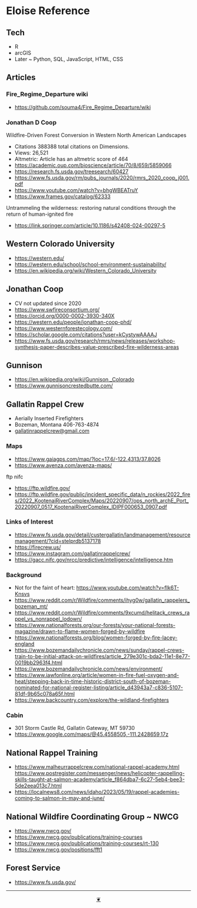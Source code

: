 # Eloise Reference


## Tech

* R
* arcGIS
* Later ~ Python, SQL, JavaScript, HTML, CSS

## Articles


### Fire_Regime_Departure wiki

* https://github.com/souma4/Fire_Regime_Departure/wiki

### Jonathan D Coop

Wildfire-Driven Forest Conversion in Western North American Landscapes

* Citations 388388 total citations on Dimensions.
* Views: 26,521
* Altmetric: Article has an altmetric score of 464
* https://academic.oup.com/bioscience/article/70/8/659/5859066
* https://research.fs.usda.gov/treesearch/60427
* https://www.fs.usda.gov/rm/pubs_journals/2020/rmrs_2020_coop_j001.pdf
* https://www.youtube.com/watch?v=bhgWBEATruY
* https://www.frames.gov/catalog/62333

Untrammeling the wilderness: restoring natural conditions through the return of human-ignited fire

* https://link.springer.com/article/10.1186/s42408-024-00297-5


## Western Colorado University

* https://western.edu/
* https://western.edu/school/school-environment-sustainability/
* https://en.wikipedia.org/wiki/Western_Colorado_University

## Jonathan Coop

* CV not updated since 2020
* https://www.swfireconsortium.org/
* https://orcid.org/0000-0002-3930-340X
* https://western.edu/people/jonathan-coop-phd/
* https://www.westernforestecology.com/
* https://scholar.google.com/citations?user=kCystywAAAAJ
* https://www.fs.usda.gov/research/rmrs/news/releases/workshop-synthesis-paper-describes-value-prescribed-fire-wilderness-areas

## Gunnison

* https://en.wikipedia.org/wiki/Gunnison,_Colorado
* https://www.gunnisoncrestedbutte.com/


## Gallatin Rappel Crew

* Aerially Inserted Firefighters
* Bozeman, Montana 406-763-4874
* gallatinrappelcrew@gmail.com

### Maps

* https://www.gaiagps.com/map/?loc=17.6/-122.4313/37.8026
* https://www.avenza.com/avenza-maps/

ftp nifc

* https://ftp.wildfire.gov/
* https://ftp.wildfire.gov/public/incident_specific_data/n_rockies/2022_fires/2022_KootenaiRiverComplex/Maps/20220907/ops_north_archE_Port_20220907_0517_KootenaiRiverComplex_IDIPF000653_0907.pdf


### Links of Interest


* https://www.fs.usda.gov/detail/custergallatin/landmanagement/resourcemanagement/?cid=stelprdb5137178
* https://firecrew.us/
* https://www.instagram.com/gallatinrappelcrew/
* https://gacc.nifc.gov/nrcc/predictive/intelligence/intelligence.htm


### Background

* Not for the faint of heart: https://www.youtube.com/watch?v=fIk6T-Knsvs
* https://www.reddit.com/r/Wildfire/comments/ihyg0w/gallatin_rappelers_bozeman_mt/
* https://www.reddit.com/r/Wildfire/comments/9xcumd/helitack_crews_rappel_vs_nonrappel_lodown/
* https://www.nationalforests.org/our-forests/your-national-forests-magazine/drawn-to-flame-women-forged-by-wildfire
* https://www.nationalforests.org/blog/women-forged-by-fire-lacey-england
* https://www.bozemandailychronicle.com/news/sunday/rappel-crews-train-to-be-initial-attack-on-wildfires/article_279e301c-bda2-11e1-8e77-0019bb2963f4.html
* https://www.bozemandailychronicle.com/news/environment/
* https://www.iawfonline.org/article/women-in-fire-fuel-oxygen-and-heat/stepping-back-in-time-historic-district-south-of-bozeman-nominated-for-national-register-listing/article_d43943a7-c836-5107-81df-9b65c078a65f.html
* https://www.backcountry.com/explore/the-wildland-firefighters


### Cabin

* 301 Storm Castle Rd, Gallatin Gateway, MT 59730
* https://www.google.com/maps/@45.4558505,-111.2428659,17z


## National Rappel Training

* https://www.malheurrappelcrew.com/national-rappel-academy.html
https://www.postregister.com/messenger/news/helicopter-rappelling-skills-taught-at-salmon-academy/article_f864dba7-6c27-5eb4-bee3-5de2eea013c7.html
* https://localnews8.com/news/idaho/2023/05/19/rappel-academies-coming-to-salmon-in-may-and-june/


## National Wildfire Coordinating Group ~ NWCG

* https://www.nwcg.gov/
* https://www.nwcg.gov/publications/training-courses
* https://www.nwcg.gov/publications/training-courses/rt-130
* https://www.nwcg.gov/positions/fft1


## Forest Service

* https://www.fs.usda.gov/


***

<center title="Hello! Click me to go up to the top" ><a class=aDingbat href=javascript:window.scrollTo(0,0);> ❦ </a></center>
